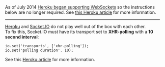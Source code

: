 As of July 2014 [Heroku began supporting WebSockets](https://blog.heroku.com/websockets_now_ga) so the instructions below are no longer required. See [this Heroku article](https://devcenter.heroku.com/articles/node-websockets) for more information.

***

[Heroku](http://heroku.com) and [Socket.IO](https://github.com/LearnBoost/socket.io) do not play well out of the box with each other.  
To fix this, Socket.IO must have its transport set to **XHR-polling** with a **10 second interval**:

    io.set('transports', ['xhr-polling']);
    io.set('polling duration', 10);

See this [Heroku article](https://devcenter.heroku.com/articles/using-socket-io-with-node-js-on-heroku/) for more information.